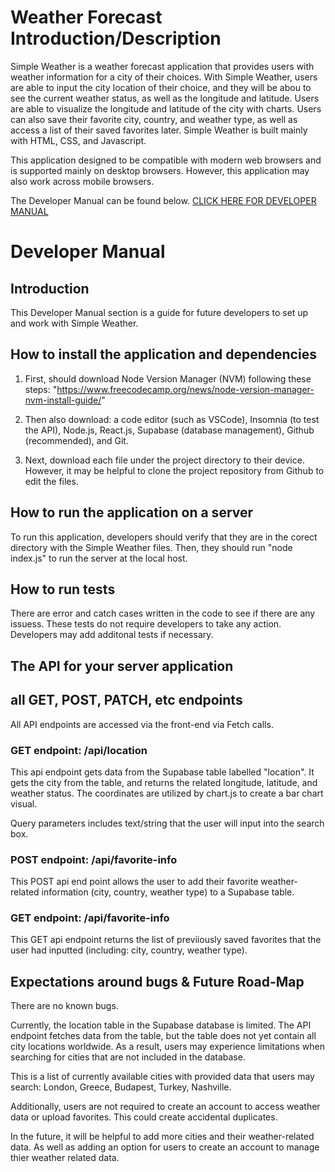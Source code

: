 # Weather Forecast Introduction/Description

Simple Weather is a weather forecast application that provides users with weather information for a city of their choices. With Simple Weather, users are able to input the city location of their choice, and they will be abou to see the current weather status, as well as the longitude and latitude. Users are able to visualize the longitude and latitude of the city with charts. Users can also save their favorite city, country, and weather type, as well as access a list of their saved favorites later. Simple Weather is built mainly with HTML, CSS, and Javascript.

This application designed to be compatible with modern web browsers and is supported mainly on desktop browsers. However, this application may also work across mobile browsers.

The Developer Manual can be found below.
[CLICK HERE FOR DEVELOPER MANUAL](#developer-manual)



# Developer Manual

## Introduction
This Developer Manual section is a guide for future developers to set up and work with Simple Weather. 

## How to install the application and dependencies 

1. First, should download Node Version Manager (NVM) following these steps: "https://www.freecodecamp.org/news/node-version-manager-nvm-install-guide/"

2. Then also download: a code editor (such as VSCode), Insomnia (to test the API), Node.js, React.js, Supabase (database management), Github (recommended), and Git.

3. Next, download each file under the project directory to their device. However, it may be helpful to clone the project repository from Github to edit the files.


## How to run the application on a server 

To run this application, developers should verify that they are in the corect directory with the Simple Weather files. Then, they should run "node index.js" to run the server at the local host.

## How to run tests

There are error and catch cases written in the code to see if there are any issuess. These tests do not require developers to take any action. Developers may add additonal tests if necessary.


## The API for your server application
## all GET, POST, PATCH, etc endpoints

All API endpoints are accessed via the front-end via Fetch calls.

### GET endpoint: /api/location

This api endpoint gets data from the Supabase table labelled "location". It gets the city from the table, and returns the related longitude, latitude, and weather status. The coordinates are utilized by chart.js to create a bar chart visual.

Query parameters includes text/string that the user will input into the search box.

### POST endpoint: /api/favorite-info
This POST api end point allows the user to add their favorite weather-related information (city, country, weather type) to a Supabase table.

### GET endpoint: /api/favorite-info
This GET api endpoint returns the list of previiously saved favorites that the user had inputted (including: city, country, weather type).


## Expectations around bugs & Future Road-Map

There are no known bugs.

Currently, the location table in the Supabase database is limited. The API endpoint fetches data from the table, but the table does not yet contain all city locations worldwide. As a result, users may experience limitations when searching for cities that are not included in the database. 

This is a list of currently available cities with provided data that users may search: London, Greece, Budapest, Turkey, Nashville.

Additionally, users are not required to create an account to access weather data or upload favorites. This could create accidental duplicates. 

In the future, it will be helpful to add more cities and their weather-related data. As well as adding an option for users to create an account to manage thier weather related data.

